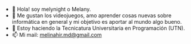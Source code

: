 - 👋 Hola! soy melynight o Melany.
- 👀 Me gustan los videojuegos, amo aprender cosas nuevas sobre informática en general y mi objetivo es aportar al mundo algo bueno.
- 🌱 Estoy haciendo la Tecnicatura Universitaria en Programación (UTN).
- 📫 Mi mail: melinahir.md@gmail.com

